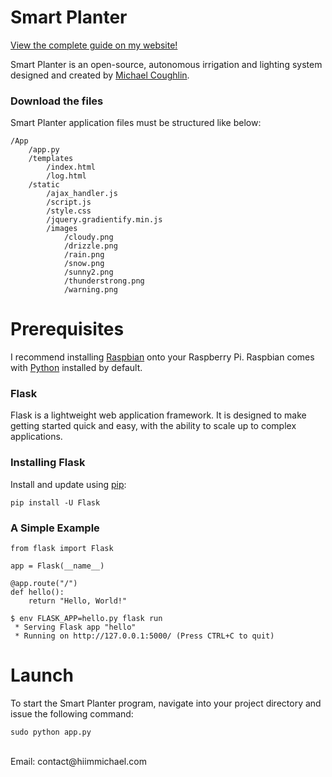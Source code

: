 # Smart Planter
[View the complete guide on my website!](https://blog.hiimmichael.com/articles/smart-planter.html)

Smart Planter is an open-source, autonomous irrigation and lighting system designed and created by [Michael Coughlin](https://hiimmichael.com).

### Download the files

Smart Planter application files must be structured like below:

    /App
        /app.py
        /templates
            /index.html
            /log.html
        /static
            /ajax_handler.js
            /script.js
            /style.css
            /jquery.gradientify.min.js
            /images
                /cloudy.png
                /drizzle.png
                /rain.png
                /snow.png
                /sunny2.png
                /thunderstrong.png
                /warning.png
            

# Prerequisites 

I recommend installing [Raspbian](https://www.raspberrypi.org/documentation/installation/) onto your Raspberry Pi. 
Raspbian comes with [Python](https://www.codecademy.com/articles/install-python) installed by default.

### Flask

Flask is a lightweight web application framework. It is designed
to make getting started quick and easy, with the ability to scale up to
complex applications. 

### Installing Flask

Install and update using [pip](https://pypi.org/project/pip/):

    pip install -U Flask

### A Simple Example

    from flask import Flask

    app = Flask(__name__)

    @app.route("/")
    def hello():
        return "Hello, World!"

    $ env FLASK_APP=hello.py flask run
     * Serving Flask app "hello"
     * Running on http://127.0.0.1:5000/ (Press CTRL+C to quit)

# Launch

To start the Smart Planter program, navigate into your project directory and issue the following command:

    sudo python app.py
<br /> 
Email: contact@hiimmichael.com <br /> 
